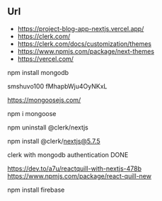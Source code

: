 

## Url
- https://project-blog-app-nextjs.vercel.app/
- https://clerk.com/ 
- https://clerk.com/docs/customization/themes
- https://www.npmjs.com/package/next-themes
- https://vercel.com/

npm install mongodb



smshuvo100
fMhapbWju4OyNKxL

https://mongoosejs.com/

npm i mongoose 

npm uninstall @clerk/nextjs

npm install @clerk/nextjs@5.7.5

clerk with mongodb authentication DONE

https://dev.to/a7u/reactquill-with-nextjs-478b
https://www.npmjs.com/package/react-quill-new

npm install firebase